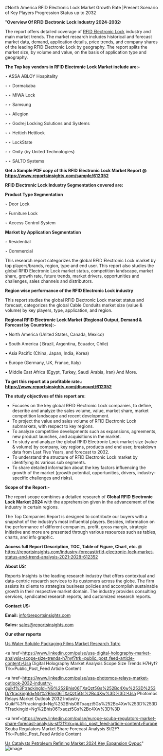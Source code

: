#North America RFID Electronic Lock Market Growth Rate |Present Scenario of Key Players Progression Status up to 2032

"<strong>Overview Of RFID Electronic Lock Industry 2024-2032:</strong>

The report offers detailed coverage of <a href=https://www.reportsinsights.com/sample/612352>RFID Electronic Lock</a> industry and main market trends. The market research includes historical and forecast market data, demand, application details, price trends, and company shares of the leading RFID Electronic Lock by geography. The report splits the market size, by volume and value, on the basis of application type and geography.

<strong>The Top key vendors in RFID Electronic Lock Market include are:- </strong>

‣ ASSA ABLOY Hospitality

‣ 
‣ Dormakaba

‣ 
‣ MIWA Lock

‣ 
‣ Samsung

‣ 
‣ Allegion

‣ 
‣ Godrej Locking Solutions and Systems

‣ 
‣ Hettich Hettlock

‣ 
‣ LockState

‣ 
‣ Onity (by United Technologies)

‣ 
‣ SALTO Systems

<strong>Get a Sample PDF copy of this RFID Electronic Lock Market Report </strong><strong>@ <a href=https://www.reportsinsights.com/sample/612352 style=color:#0000ff;>https://www.reportsinsights.com/sample/612352</a> </strong>

<strong>RFID Electronic Lock Industry Segmentation covered are:</strong>

<strong>Product Type Segmentation</strong>

‣    Door Lock

‣ Furniture Lock

‣ Access Control System

<strong>Market by Application Segmentation</strong>

‣   Residential

‣ Commercial

This research report categorizes the global RFID Electronic Lock market by top players/brands, region, type and end user. This report also studies the global RFID Electronic Lock market status, competition landscape, market share, growth rate, future trends, market drivers, opportunities and challenges, sales channels and distributors.

<strong>Region wise performance of the RFID Electronic Lock industry</strong><strong> </strong>

This report studies the global RFID Electronic Lock market status and forecast, categorizes the global Cable Conduits market size (value &amp; volume) by key players, type, application, and region. 

<strong>Regional RFID Electronic Lock Market (Regional Output, Demand &amp; Forecast by Countries):-</strong>

• North America (United States, Canada, Mexico)

• South America ( Brazil, Argentina, Ecuador, Chile)

• Asia Pacific (China, Japan, India, Korea)

• Europe (Germany, UK, France, Italy)

• Middle East Africa (Egypt, Turkey, Saudi Arabia, Iran) And More.

<strong>To get this report at a profitable rate.: <a href=https://www.reportsinsights.com/discount/612352 style=color:#0000ff;>https://www.reportsinsights.com/discount/612352</a></strong>

<strong>The study objectives of this report are:</strong>
<ul>
  <li>Focuses on the key global RFID Electronic Lock companies, to define, describe and analyze the sales volume, value, market share, market competition landscape and recent development.</li>
  <li>To project the value and sales volume of RFID Electronic Lock submarkets, with respect to key regions.</li>
  <li>To analyze competitive developments such as expansions, agreements, new product launches, and acquisitions in the market.</li>
  <li>To study and analyze the global RFID Electronic Lock market size (value &amp; volume) by company, key regions, products and end user, breakdown data from Last Five Years, and forecast to 2032.</li>
  <li>To understand the structure of RFID Electronic Lock market by identifying its various sub segments.</li>
  <li>To share detailed information about the key factors influencing the growth of the market (growth potential, opportunities, drivers, industry-specific challenges and risks).</li>
</ul>
<strong>Scope of the Report:-</strong><strong> </strong>

The report scope combines a detailed research of <strong>Global RFID Electronic Lock Market 2024 </strong>with the apprehension given in the advancement of the industry in certain regions.

The Top Companies Report is designed to contribute our buyers with a snapshot of the industry’s most influential players. Besides, information on the performance of different companies, profit, gross margin, strategic initiative and more are presented through various resources such as tables, charts, and info graphic.

<strong>Access full Report Description, TOC, Table of Figure, Chart, etc. </strong>@   <a href=https://reportsinsights.com/industry-forecast/rfid-electronic-lock-market-status-and-trend-analysis-2021-2028-612352 style=color:#0000ff;>https://reportsinsights.com/industry-forecast/rfid-electronic-lock-market-status-and-trend-analysis-2021-2028-612352</a>

<strong>About US:</strong>

Reports Insights is the leading research industry that offers contextual and data-centric research services to its customers across the globe. The firm assists its clients to strategize business policies and accomplish sustainable growth in their respective market domain. The industry provides consulting services, syndicated research reports, and customized research reports.

<strong>Contact US:</strong>

<p class=""""><b>Email:</b> <a href=mailto:info@reportsinsights.com>info@reportsinsights.com</a></p>
<p class=""""><b>Sales:</b> <a href=mailto:sales@reportsinsights.com>sales@reportsinsights.com</a></p>

<strong>Our other reports</strong>

<a href=https://www.linkedin.com/pulse/us-water-soluble-packaging-films-market-research-tqtrc/>Us Water Soluble Packaging Films Market Research Tqtrc</a>

<a href=https://www.linkedin.com/pulse/usa-digital-holography-market-analysis-scope-size-trends-h7hyf?trk=public_post_feed-article-content>Usa Digital Holography Market Analysis Scope Size Trends H7Hyf?Trk=Public_Post_Feed Article Content</a>

<a href=https://www.linkedin.com/pulse/usa-photomos-relays-market-outlook-2032-industry-guikf%3FtrackingId=NG%252Bhis06TXaQzt5Gs%252Bc4Xw%253D%253D/?trackingId=NG%2Bhis06TXaQzt5Gs%2Bc4Xw%3D%3D>Usa Photomos Relays Market Outlook 2032 Industry Guikf%3Ftrackingid=Ng%252Bhis06Txaqzt5Gs%252Bc4Xw%253D%253D?Trackingid=Ng%2Bhis06Txaqzt5Gs%2Bc4Xw%3D%3D</a>

<a href=https://www.linkedin.com/pulse/europe-scuba-regulators-market-share-forecast-analysis-stf2f?trk=public_post_feed-article-content>Europe Scuba Regulators Market Share Forecast Analysis Stf2F?Trk=Public_Post_Feed Article Content</a>

<a href=https://www.linkedin.com/pulse/us-catalysts-petroleum-refining-market-2024-key-expansion-qypuc/>Us Catalysts Petroleum Refining Market 2024 Key Expansion Qypuc</a>"
![image](https://github.com/aanak123/RIMarketer1/assets/158471119/5cf5cb6e-5e9e-40d6-8434-2850ef65a873)
